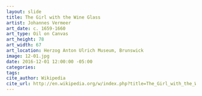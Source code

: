 ```yaml
---
layout: slide
title: The Girl with the Wine Glass
artist: Johannes Vermeer
art_date: c. 1659-1660
art_type: Oil on Canvas
art_height: 78
art_width: 67
art_location: Herzog Anton Ulrich Museum, Brunswick
image: 12-01.jpg
date: 2016-12-01 12:00:00 -05:00
categories:
tags:
cite_author: Wikipedia
cite_url: http://en.wikipedia.org/w/index.php?title=The_Girl_with_the_Wine_Glass&oldid=584602630
---
```

